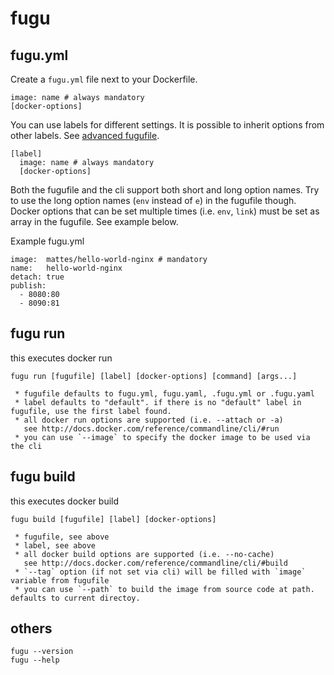 fugu
====

## fugu.yml

Create a ``fugu.yml`` file next to your Dockerfile.

```
image: name # always mandatory
[docker-options]
```

You can use labels for different settings. 
It is possible to inherit options from other labels. 
See [advanced fugufile](fugu.example.yml).

```
[label]
  image: name # always mandatory
  [docker-options]
```

Both the fugufile and the cli support both short and long option names. Try to
use the long option names (``env`` instead of ``e``) in the fugufile though.
Docker options that can be set multiple times (i.e. ``env``, ``link``) must
be set as array in the fugufile. See example below.


Example fugu.yml

```
image:  mattes/hello-world-nginx # mandatory
name:   hello-world-nginx
detach: true
publish:
  - 8080:80
  - 8090:81
```

## fugu run

this executes docker run

```
fugu run [fugufile] [label] [docker-options] [command] [args...]

 * fugufile defaults to fugu.yml, fugu.yaml, .fugu.yml or .fugu.yaml
 * label defaults to "default". if there is no "default" label in fugufile, use the first label found.
 * all docker run options are supported (i.e. --attach or -a)
   see http://docs.docker.com/reference/commandline/cli/#run
 * you can use `--image` to specify the docker image to be used via the cli
```


## fugu build

this executes docker build

```
fugu build [fugufile] [label] [docker-options]

 * fugufile, see above
 * label, see above
 * all docker build options are supported (i.e. --no-cache)
   see http://docs.docker.com/reference/commandline/cli/#build
 * `--tag` option (if not set via cli) will be filled with `image` variable from fugufile
 * you can use `--path` to build the image from source code at path. defaults to current directoy.
```


## others

```
fugu --version
fugu --help
```
